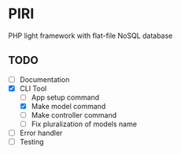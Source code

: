 # PIRI

PHP light framework with flat-file NoSQL database

## TODO

- [ ] Documentation
- [x] CLI Tool
  - [ ] App setup command
  - [x] Make model command
  - [ ] Make controller command
  - [ ] Fix pluralization of models name
- [ ] Error handler
- [ ] Testing
